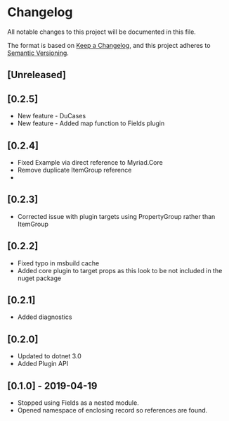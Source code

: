 # Changelog
All notable changes to this project will be documented in this file.

The format is based on [Keep a Changelog](https://keepachangelog.com/en/1.0.0/),
and this project adheres to [Semantic Versioning](https://semver.org/spec/v2.0.0.html).

## [Unreleased]

## [0.2.5]
- New feature - DuCases
- New feature - Added map function to Fields plugin

## [0.2.4]
- Fixed Example via direct reference to Myriad.Core
- Remove duplicate ItemGroup reference
- 
## [0.2.3]
- Corrected issue with plugin targets using PropertyGroup rather than ItemGroup
  
## [0.2.2]
- Fixed typo in msbuild cache
- Added core plugin to target props as this look to be not included in the nuget package

## [0.2.1]
- Added diagnostics
 
## [0.2.0]
- Updated to dotnet 3.0
- Added Plugin API

## [0.1.0] - 2019-04-19
- Stopped using Fields as a nested module.
- Opened namespace of enclosing record so references are found.
